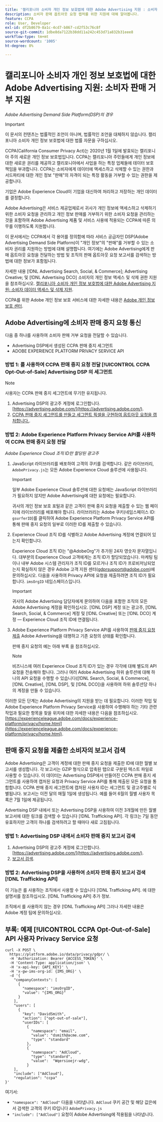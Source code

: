 ```yaml
---
title: '캘리포니아 소비자 개인 정보 보호법에 대한 Adobe Advertising 지원 : 소비자 판매 중지 지원'
description: 소비자 판매 옵트아웃 요청 캡처를 위한 지원에 대해 알아봅니다.
feature: CCPA
role: User, Developer
exl-id: df2b8679-8a1c-4cd7-b867-cd2f53c76c8f
source-git-commit: 1dbe8da7122b38dd11a242c453d71a832b31eee8
workflow-type: tm+mt
source-wordcount: '1005'
ht-degree: 0%

---
```


# 캘리포니아 소비자 개인 정보 보호법에 대한 Adobe Advertising 지원: 소비자 판매 거부 지원

*Adobe Advertising Demand Side Platform(DSP)의 경우*

>[!IMPORTANT]
>
>이 문서의 컨텐츠는 법률적인 조언이 아니며, 법률적인 조언을 대체하지 않습니다. 캘리포니아 소비자 개인 정보 보호법에 대한 법률 자문을 구하십시오.

CCPA(California Consumer Privacy Act)는 2020년 1월 1일에 발효되는 캘리포니아 주의 새로운 개인 정보 보호법입니다. CCPA는 캘리포니아 주민들에게 개인 정보에 대한 새로운 권리를 제공하고 캘리포니아에서 사업을 하는 특정 업체들에 데이터 보호 책임을 부과합니다. CCPA는 소비자에게 데이터에 액세스하고 삭제할 수 있는 권한과 서드파티에 대한 개인 정보 &quot;판매&quot;의 자격이 되는 특정 활동을 거부할 수 있는 권한을 제공합니다.

기업은 Adobe Experience Cloud이 기업을 대신하여 처리하고 저장하는 개인 데이터를 결정합니다.

Adobe Advertising은 서비스 제공업체로서 귀사가 개인 정보에 액세스하고 삭제하기 위한 소비자 요청을 관리하고 개인 정보 판매를 거부하기 위한 소비자 요청을 관리하는 것을 포함하여 Adobe Advertising 제품 및 서비스 사용에 적용되는 CCPA에 따른 의무를 이행하도록 지원합니다.

이 문서에서는 CCPA에서 각 용어를 정의함에 따라 서비스 공급자인 DSP(Adobe Advertising Demand Side Platform)이 &quot;개인 정보&quot;의 &quot;판매&quot;를 거부할 수 있는 소비자 권리를 지원하는 방법에 대해 설명합니다. 여기에는 Adobe Advertising에게 판매 옵트아웃 요청을 전달하는 방법 및 조직의 판매 옵트아웃 요청 보고서를 검색하는 방법에 대한 정보가 포함됩니다.

자세한 내용 [!DNL Advertising Search, Social, & Commerce]; Advertising Creative; 및 [!DNL Advertising DCO] 소비자의 개인 정보 액세스 및 삭제 권한 지원 을 참조하십시오. [캘리포니아 소비자 개인 정보 보호법에 대한 Adobe Advertising 지원: 소비자 데이터 액세스 및 삭제 지원](/help/privacy/ccpa/ccpa-access-delete.md).

CCPA를 위한 Adobe 개인 정보 보호 서비스에 대한 자세한 내용은 [Adobe 개인 정보 보호 센터](https://www.adobe.com/privacy/ccpa.html).

## Adobe Advertising에 소비자 판매 중지 요청 통신

다음 중 하나를 사용하여 소비자 판매 거부 요청을 전달할 수 있습니다.

* Advertising DSP에서 생성된 CCPA 판매 중지 세그먼트
* ADOBE EXPERIENCE PLATFORM PRIVACY SERVICE API

### 방법 1: 를 사용하여 CCPA 판매 중지 요청 전달 [!UICONTROL CCPA Opt-Out-of-Sale] Advertising DSP 의 세그먼트

>[!NOTE]
>
>사용자는 CCPA 판매 중지 세그먼트에 무기한 유지됩니다.

1. Advertising DSP의 광고주 계정에 로그인합니다. [https://advertising.adobe.com/](https://advertising.adobe.com/).
1. [CCPA 판매 중지 세그먼트를 만들고 세그먼트 픽셀을 구현하여 옵트아웃 요청을 캡처합니다.](/help/dsp/audiences/ccpa-opt-out-segment-create.md).

### 방법 2: Adobe Experience Platform Privacy Service API를 사용하여 CCPA 판매 중지 요청 전달

*Adobe Experience Cloud 조직 ID만 할당된 광고주*

1. JavaScript 라이브러리를 배포하여 고객의 쿠키를 검색합니다. 같은 라이브러리, `AdobePrivacy.js`는 모든 Adobe Experience Cloud 솔루션에 사용됩니다.

   >[!IMPORTANT]
   >
   >일부 Adobe Experience Cloud 솔루션에 대한 요청에는 JavaScript 라이브러리가 필요하지 않지만 Adobe Advertising에 대한 요청에는 필요합니다.

   귀사의 개인 정보 보호 포털과 같은 고객이 판매 중지 요청을 제출할 수 있는 웹 페이지에 라이브러리를 배포해야 합니다. 라이브러리는 Adobe 쿠키(네임스페이스 ID: `gsurferID`)를 클릭하여 Adobe Experience Platform Privacy Service API를 통해 판매 중지 요청의 일부로 이러한 ID를 제출할 수 있습니다.

1. Experience Cloud 조직 ID를 식별하고 Adobe Advertising 계정에 연결되어 있는지 확인합니다.

   Experience Cloud 조직 ID는 &quot;@AdobeOrg&quot;가 추가된 24자 영숫자 문자열입니다. 대부분의 Experience Cloud 고객에게는 조직 ID가 할당되었습니다. 마케팅 팀이나 내부 Adobe 시스템 관리자가 조직 ID를 모르거나 조직 ID가 프로비저닝되었는지 확실하지 않은 경우 Adobe 고객 지원 센터(gdprsupport@adobe.com)에 문의하십시오. 다음을 사용하여 Privacy API에 요청을 제출하려면 조직 ID가 필요합니다. `imsOrgID` 네임스페이스입니다.

   >[!IMPORTANT]
   >
   >귀사의 Adobe Advertising 담당자에게 문의하여 다음을 포함한 조직의 모든 Adobe Advertising 계정을 확인하십시오. [!DNL DSP] 계정 또는 광고주, [!DNL Search, Social, & Commerce] 계정 및 [!DNL Creative] 또는 [!DNL DCO] 계정 — Experience Cloud 조직 ID에 연결됩니다.

1. Adobe Experience Platform Privacy Service API를 사용하여 [판매 중지 요청 제출](https://experienceleague.adobe.com/docs/experience-platform/privacy/api/consent.html) Adobe Advertising을 대행하고 기존 요청의 상태를 확인합니다.

   판매 중지 요청의 예는 아래 부록 을 참조하십시오.

   >[!NOTE]
   >
   비즈니스에 여러 Experience Cloud 조직 ID가 있는 경우 각각에 대해 별도의 API 요청을 전송해야 합니다. 그러나 여러 Adobe Advertising 하위 솔루션에 대해 하나의 API 요청을 수행할 수 있습니다([!DNL Search, Social, & Commerce], [!DNL Creative], [!DNL DSP], 및 [!DNL DCO])을 사용하여 하위 솔루션당 하나의 계정을 만들 수 있습니다.

이러한 모든 단계는 Adobe Advertising의 지원을 받는 데 필요합니다. 이러한 작업 및 Adobe Experience Platform Privacy Service을 사용하여 수행해야 하는 기타 관련 작업과 필요한 항목을 찾을 위치에 대한 자세한 내용은 다음을 참조하십시오. [https://experienceleague.adobe.com/docs/experience-platform/privacy/home.html](https://experienceleague.adobe.com/docs/experience-platform/privacy/home.html).

## 판매 중지 요청을 제출한 소비자의 보고서 검색

Adobe Advertising은 고객이 계정에 대한 판매 중지 요청을 제출한 ID에 대한 월별 보고서를 생성합니다. 각 보고서는 GZIP 형식으로 압축된 탭으로 구분된 텍스트 파일로 사용할 수 있습니다. 이 데이터는 Advertising DSP에서 만들어진 CCPA 판매 중지 세그먼트를 사용하여 캡처된 요청과 Privacy Service API를 통해 제출된 모든 요청을 통합합니다. CCPA 판매 중지 세그먼트에 캡처된 사용자 ID는 세그먼트 및 광고주별로 식별됩니다. 보고서는 이전 달의 매월 1일에 생성됩니다. 예를 들어 6월의 월별 사용자 목록은 7월 1일에 제공됩니다.

Advertising DSP 내에서 또는 Advertising DSP을 사용하여 이전 3개월에 만든 월별 보고서에 대한 링크를 검색할 수 있습니다 [!DNL Trafficking API]. 각 링크는 7일 동안 유효하지만 고객이 하나를 검색하려고 할 때마다 새로 고침됩니다.

### 방법 1: Advertising DSP 내에서 소비자 판매 중지 보고서 검색

1. Advertising DSP의 광고주 계정에 로그인합니다. [https://advertising.adobe.com/](https://advertising.adobe.com/).
1. [보고서 검색](/help/dsp/audiences/ccpa-opt-out-segment-report-retrieve.md).

### 방법 2: Advertising DSP을 사용하여 소비자 판매 중지 보고서 검색 [!DNL Trafficking API]

이 기능은 를 사용하는 조직에서 사용할 수 있습니다 [!DNL Trafficking API]. 에 대한 설명서를 참조하십시오. [!DNL Trafficking API] 추가 정보.

조직에서 를 사용하지 않는 경우 [!DNL Trafficking API] 그러나 자세한 내용은 Adobe 계정 팀에 문의하십시오.

## 부록: 예제 [!UICONTROL CCPA Opt-Out-of-Sale] API 사용자 Privacy Service 요청

```
curl -X POST \
  https://platform.adobe.io/data/privacy/gdpr/ \
  -H 'Authorization: Bearer {ACCESS_TOKEN}' \
  -H 'Content-Type: application/json' \
  -H 'x-api-key: {API_KEY}' \
  -H 'x-gw-ims-org-id: {IMS_ORG}' \
  -d '{
    "companyContexts": [
      {
        "namespace": "imsOrgID",
        "value": "{IMS_ORG}"
      }
    ],
    "users": [
      {
        "key": "DavidSmith",
        "action": ["opt-out-of-sale"],
        "userIDs": [
          {
            "namespace": "email",
            "value": "dsmith@acme.com",
            "type": "standard"
          },
          {
            "namespace": "AdCloud",
            "type": "standard",
            "value":  "Wqersioejr-wdg",
          }
    ],
    "include": ["AdCloud"],
    "regulation": "ccpa"
}'
```

여기서:

* `"namespace": "AdCloud"` 다음을 나타냅니다. `AdCloud` 쿠키 공간 및 해당 값은에서 검색한 고객의 쿠키 ID입니다 `AdobePrivacy.js`
* `"include": ["AdCloud"]` 요청이 Adobe Advertising에 적용됨을 나타냅니다.
